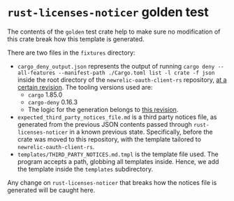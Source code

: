# `rust-licenses-noticer` golden test

The contents of the `golden` test crate help to make sure no modification of this crate break how this template is generated.

There are two files in the `fixtures` directory:

- `cargo_deny_output.json` represents the output of running `cargo deny --all-features --manifest-path ./Cargo.toml list -l crate -f json` inside the root directory of the `newrelic-oauth-client-rs` repository, [at a certain revision](https://github.com/newrelic/newrelic-oauth-client-rs/blob/215ab8440e9418ea48b8c6726ac4a1a2e75eb1e1/Cargo.toml). The tooling versions used are:
  - `cargo` 1.85.0
  - `cargo-deny` 0.16.3
  - The logic for the generation belongs to [this revision](https://github.com/newrelic/newrelic-agent-control/blob/fc327420b5e1c63fbaa6525cf8bf95e3f1ce7e5b/license/src/main.rs#L1).
- `expected_third_party_notices_file.md` is a third party notices file, as generated from the previous JSON contents passed through `rust-licenses-noticer` in a known previous state. Specifically, before the crate was moved to this repository, with the template tailored to `newrelic-oauth-client-rs`.
- `templates/THIRD_PARTY_NOTICES.md.tmpl` is the template file used. The program accepts a path, globbing all templates inside. Hence, we add the template inside the `templates` subdirectory.

Any change on `rust-licenses-noticer` that breaks how the notices file is generated will be caught here.
